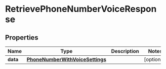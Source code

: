 

# RetrievePhoneNumberVoiceResponse


## Properties

| Name | Type | Description | Notes |
|------------ | ------------- | ------------- | -------------|
|**data** | [**PhoneNumberWithVoiceSettings**](PhoneNumberWithVoiceSettings.md) |  |  [optional] |



